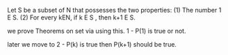 

Let S be a subset of N that possesses the
two properties: 
(1) The number 1 E S. 
(2) For every kEN, if k E S , then k+1 E S.

we prove Theorems on set via using this.
1 - P(1) is true or not.

later we move to 
2 - P(k) is true then P(k+1) should be true.

